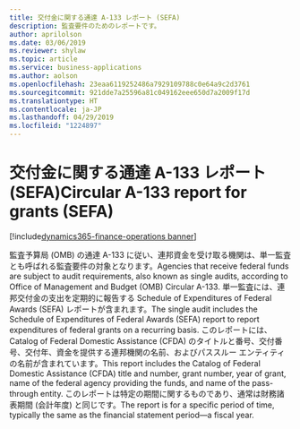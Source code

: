 ```yaml
---
title: 交付金に関する通達 A-133 レポート (SEFA)
description: 監査要件のためのレポートです。
author: aprilolson
ms.date: 03/06/2019
ms.reviewer: shylaw
ms.topic: article
ms.service: business-applications
ms.author: aolson
ms.openlocfilehash: 23eaa6119252486a7929109788c0e64a9c2d3761
ms.sourcegitcommit: 921dde7a25596a81c049162eee650d7a2009f17d
ms.translationtype: HT
ms.contentlocale: ja-JP
ms.lasthandoff: 04/29/2019
ms.locfileid: "1224897"
---
```

# <a name="circular-a-133-report-for-grants-sefa"></a><span data-ttu-id="3532d-103">交付金に関する通達 A-133 レポート (SEFA)</span><span class="sxs-lookup"><span data-stu-id="3532d-103">Circular A-133 report for grants (SEFA)</span></span> 
[!include[dynamics365-finance-operations banner](../includes/dynamics365-finance-operations.md)]


<span data-ttu-id="3532d-104">監査予算局 (OMB) の通達 A-133 に従い、連邦資金を受け取る機関は、単一監査とも呼ばれる監査要件の対象となります。</span><span class="sxs-lookup"><span data-stu-id="3532d-104">Agencies that receive federal funds are subject to audit requirements, also known as single audits, according to Office of Management and Budget (OMB) Circular A-133.</span></span> <span data-ttu-id="3532d-105">単一監査には、連邦交付金の支出を定期的に報告する Schedule of Expenditures of Federal Awards (SEFA) レポートが含まれます。</span><span class="sxs-lookup"><span data-stu-id="3532d-105">The single audit includes the Schedule of Expenditures of Federal Awards (SEFA) report to report expenditures of federal grants on a recurring basis.</span></span> <span data-ttu-id="3532d-106">このレポートには、Catalog of Federal Domestic Assistance (CFDA) のタイトルと番号、交付番号、交付年、資金を提供する連邦機関の名前、およびパススルー エンティティの名前が含まれています。</span><span class="sxs-lookup"><span data-stu-id="3532d-106">This report includes the Catalog of Federal Domestic Assistance (CFDA) title and number, grant number, year of grant, name of the federal agency providing the funds, and name of the pass-through entity.</span></span> <span data-ttu-id="3532d-107">このレポートは特定の期間に関するものであり、通常は財務諸表期間 (会計年度) と同じです。</span><span class="sxs-lookup"><span data-stu-id="3532d-107">The report is for a specific period of time, typically the same as the financial statement period—a fiscal year.</span></span>
